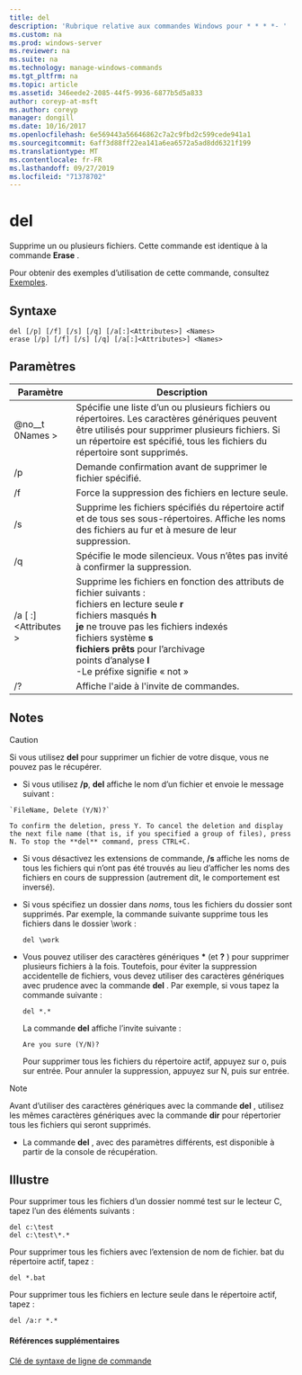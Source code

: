 ```yaml
---
title: del
description: 'Rubrique relative aux commandes Windows pour * * * *- '
ms.custom: na
ms.prod: windows-server
ms.reviewer: na
ms.suite: na
ms.technology: manage-windows-commands
ms.tgt_pltfrm: na
ms.topic: article
ms.assetid: 346eede2-2085-44f5-9936-6877b5d5a833
author: coreyp-at-msft
ms.author: coreyp
manager: dongill
ms.date: 10/16/2017
ms.openlocfilehash: 6e569443a56646862c7a2c9fbd2c599cede941a1
ms.sourcegitcommit: 6aff3d88ff22ea141a6ea6572a5ad8dd6321f199
ms.translationtype: MT
ms.contentlocale: fr-FR
ms.lasthandoff: 09/27/2019
ms.locfileid: "71378702"
---
```

# <a name="del"></a>del



Supprime un ou plusieurs fichiers. Cette commande est identique à la commande **Erase** .

Pour obtenir des exemples d’utilisation de cette commande, consultez [Exemples](#BKMK_examples).

## <a name="syntax"></a>Syntaxe

```
del [/p] [/f] [/s] [/q] [/a[:]<Attributes>] <Names>
erase [/p] [/f] [/s] [/q] [/a[:]<Attributes>] <Names>
```

## <a name="parameters"></a>Paramètres

|Paramètre|Description|
|---------|-----------|
|@no__t 0Names >|Spécifie une liste d’un ou plusieurs fichiers ou répertoires. Les caractères génériques peuvent être utilisés pour supprimer plusieurs fichiers. Si un répertoire est spécifié, tous les fichiers du répertoire sont supprimés.|
|/p|Demande confirmation avant de supprimer le fichier spécifié.|
|/f|Force la suppression des fichiers en lecture seule.|
|/s|Supprime les fichiers spécifiés du répertoire actif et de tous ses sous-répertoires. Affiche les noms des fichiers au fur et à mesure de leur suppression.|
|/q|Spécifie le mode silencieux. Vous n’êtes pas invité à confirmer la suppression.|
|/a [ :] \<Attributes >|Supprime les fichiers en fonction des attributs de fichier suivants :</br>fichiers en lecture seule **r**</br>fichiers masqués **h**</br>**je** ne trouve pas les fichiers indexés</br>fichiers système **s**</br>**fichiers prêts** pour l’archivage</br>points d’analyse **l**</br>-Le préfixe signifie « not »|
|/?|Affiche l'aide à l'invite de commandes.|

## <a name="remarks"></a>Notes

> [!CAUTION]
> Si vous utilisez **del** pour supprimer un fichier de votre disque, vous ne pouvez pas le récupérer.
> -   Si vous utilisez **/p**, **del** affiche le nom d’un fichier et envoie le message suivant :

    `FileName, Delete (Y/N)?`

    To confirm the deletion, press Y. To cancel the deletion and display the next file name (that is, if you specified a group of files), press N. To stop the **del** command, press CTRL+C.
- Si vous désactivez les extensions de commande, **/s** affiche les noms de tous les fichiers qui n’ont pas été trouvés au lieu d’afficher les noms des fichiers en cours de suppression (autrement dit, le comportement est inversé).
- Si vous spécifiez un dossier dans *noms*, tous les fichiers du dossier sont supprimés. Par exemple, la commande suivante supprime tous les fichiers dans le dossier \work :  
  ```
  del \work
  ```  
- Vous pouvez utiliser des caractères génériques **&#42;** (et **?** ) pour supprimer plusieurs fichiers à la fois. Toutefois, pour éviter la suppression accidentelle de fichiers, vous devez utiliser des caractères génériques avec prudence avec la commande **del** . Par exemple, si vous tapez la commande suivante :  
  ```
  del *.*
  ```  
  La commande **del** affiche l’invite suivante :

  `Are you sure (Y/N)?`

  Pour supprimer tous les fichiers du répertoire actif, appuyez sur o, puis sur entrée. Pour annuler la suppression, appuyez sur N, puis sur entrée.

> [!NOTE]
> Avant d’utiliser des caractères génériques avec la commande **del** , utilisez les mêmes caractères génériques avec la commande **dir** pour répertorier tous les fichiers qui seront supprimés.
> -   La commande **del** , avec des paramètres différents, est disponible à partir de la console de récupération.

## <a name="BKMK_examples"></a>Illustre

Pour supprimer tous les fichiers d’un dossier nommé test sur le lecteur C, tapez l’un des éléments suivants :
```
del c:\test
del c:\test\*.*
```
Pour supprimer tous les fichiers avec l’extension de nom de fichier. bat du répertoire actif, tapez :
```
del *.bat
```
Pour supprimer tous les fichiers en lecture seule dans le répertoire actif, tapez :
```
del /a:r *.*
```

#### <a name="additional-references"></a>Références supplémentaires

[Clé de syntaxe de ligne de commande](command-line-syntax-key.md)
